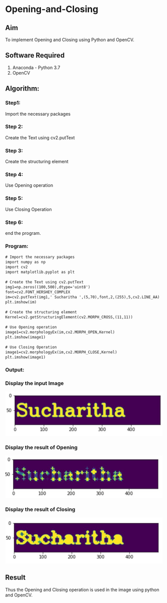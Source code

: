 # Opening-and-Closing

## Aim
To implement Opening and Closing using Python and OpenCV.

## Software Required
1. Anaconda - Python 3.7
2. OpenCV
## Algorithm:
### Step1:
Import the necessary packages

### Step 2:
Create the Text using cv2.putText

### Step 3:
Create the structuring element

### Step 4:
Use Opening operation

### Step 5:
Use Closing Operation

### Step 6:
end the program.

 
### Program:

``` 
# Import the necessary packages
import numpy as np
import cv2
import matplotlib.pyplot as plt

# Create the Text using cv2.putText
img1=np.zeros((100,500),dtype='uint8')
font=cv2.FONT_HERSHEY_COMPLEX
im=cv2.putText(img1,' Sucharitha ',(5,70),font,2,(255),5,cv2.LINE_AA)
plt.imshow(im)

# Create the structuring element
Kernel=cv2.getStructuringElement(cv2.MORPH_CROSS,(11,11))

# Use Opening operation
image1=cv2.morphologyEx(im,cv2.MORPH_OPEN,Kernel)
plt.imshow(image1)

# Use Closing Operation
image1=cv2.morphologyEx(im,cv2.MORPH_CLOSE,Kernel)
plt.imshow(image1)
```
### Output:


### Display the input Image

![output](https://github.com/Sucharithachowdary/Opening-and-Closing/blob/main/11.a.jpg?raw=true)

### Display the result of Opening

![output](https://github.com/Sucharithachowdary/Opening-and-Closing/blob/main/11.b.jpg?raw=true)

### Display the result of Closing

![output](https://github.com/Sucharithachowdary/Opening-and-Closing/blob/main/11.c.jpg?raw=true)

## Result
Thus the Opening and Closing operation is used in the image using python and OpenCV.
